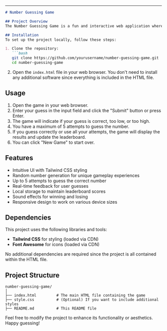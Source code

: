 ---

```markdown
# Number Guessing Game

## Project Overview
The Number Guessing Game is a fun and interactive web application where players try to guess a randomly generated number between 1 and 100 within a limited number of attempts. The game provides feedback on each guess, giving hints whether the guess is too low or too high. Players can also keep track of their scores, with a leaderboard displaying their top results.

## Installation
To set up the project locally, follow these steps:

1. Clone the repository:
   ```bash
   git clone https://github.com/yourusername/number-guessing-game.git
   cd number-guessing-game
   ```

2. Open the `index.html` file in your web browser. You don't need to install any additional software since everything is included in the HTML file.

## Usage
1. Open the game in your web browser.
2. Enter your guess in the input field and click the "Submit" button or press Enter.
3. The game will indicate if your guess is correct, too low, or too high.
4. You have a maximum of 5 attempts to guess the number.
5. If you guess correctly or use all your attempts, the game will display the results and update the leaderboard.
6. You can click "New Game" to start over.

## Features
- Intuitive UI with Tailwind CSS styling
- Random number generation for unique gameplay experiences
- Up to 5 attempts to guess the correct number
- Real-time feedback for user guesses
- Local storage to maintain leaderboard scores
- Sound effects for winning and losing
- Responsive design to work on various device sizes

## Dependencies
This project uses the following libraries and tools:
- **Tailwind CSS** for styling (loaded via CDN)
- **Font Awesome** for icons (loaded via CDN)

No additional dependencies are required since the project is all contained within the HTML file.

## Project Structure
```
number-guessing-game/
│
├── index.html         # The main HTML file containing the game
├── style.css          # (Optional) If you want to include additional styles
├── README.md          # This README file
```

Feel free to modify the project to enhance its functionality or aesthetics. Happy guessing!
```
